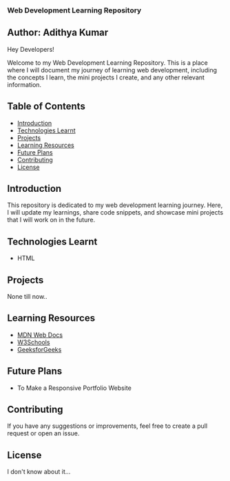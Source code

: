 ### Web Development Learning Repository

## Author: Adithya Kumar

Hey Developers!

Welcome to my Web Development Learning Repository. This is a place where I will document my journey of learning web development, including the concepts I learn, the mini projects I create, and any other relevant information.

## Table of Contents

- [Introduction](#introduction)
- [Technologies Learnt](#technologies-learnt)
- [Projects](#projects)
- [Learning Resources](#learning-resources)
- [Future Plans](#future-plans)
- [Contributing](#contributing)
- [License](#license)

## Introduction

This repository is dedicated to my web development learning journey. Here, I will update my learnings, share code snippets, and showcase mini projects that I will work on in the future.

## Technologies Learnt

- HTML

## Projects
None till now..

## Learning Resources

- [MDN Web Docs](https://developer.mozilla.org/)
- [W3Schools](https://www.w3schools.com/)
- [GeeksforGeeks](https://www.geeksforgeeks.org/)

## Future Plans
- To Make a Responsive Portfolio Website

## Contributing

If you have any suggestions or improvements, feel free to create a pull request or open an issue.

## License

I don't know about it...